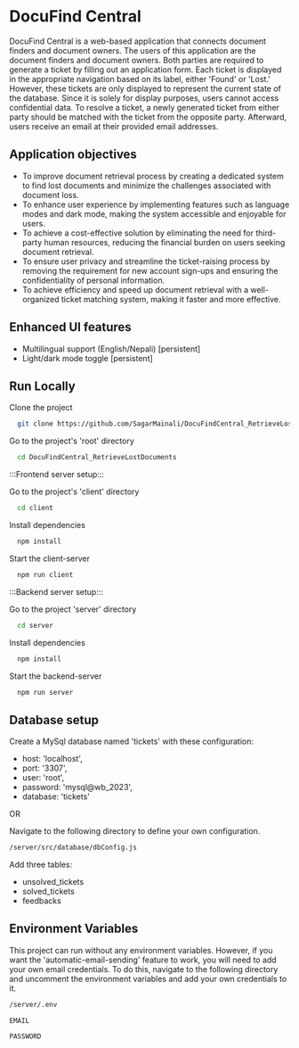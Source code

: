 
# DocuFind Central

DocuFind Central is a web-based application that connects document finders and document owners. The users of this application are the document finders and document owners. Both parties are required to generate a ticket by filling out an application form. Each ticket is displayed in the appropriate navigation based on its label, either 'Found' or 'Lost.' However, these tickets are only displayed to represent the current state of the database. Since it is solely for display purposes, users cannot access confidential data. To resolve a ticket, a newly generated ticket from either party should be matched with the ticket from the opposite party. Afterward, users receive an email at their provided email addresses.
## Application objectives

- To improve document retrieval process by creating a dedicated system to find lost documents and minimize the challenges associated with document loss.
- To enhance user experience by implementing features such as language modes and dark mode, making the system accessible and enjoyable for users.
- To achieve a cost-effective solution by eliminating the need for third-party human resources, reducing the financial burden on users seeking document retrieval.
- To ensure user privacy and streamline the ticket-raising process by removing the requirement for new account sign-ups and ensuring the confidentiality of personal information.
- To achieve efficiency and speed up document retrieval with a well-organized ticket matching system, making it faster and more effective.

## Enhanced UI features

- Multilingual support (English/Nepali) [persistent]
- Light/dark mode toggle [persistent]

## Run Locally

Clone the project

```bash
  git clone https://github.com/SagarMainali/DocuFindCentral_RetrieveLostDocuments.git
```

Go to the project's 'root' directory

```bash
  cd DocuFindCentral_RetrieveLostDocuments
```
:::Frontend server setup:::

Go to the project's 'client' directory

```bash
  cd client
```

Install dependencies

```bash
  npm install
```

Start the client-server

```bash
  npm run client
```

:::Backend server setup:::

Go to the project 'server' directory

```bash
  cd server
```

Install dependencies

```bash
  npm install
```

Start the backend-server

```bash
  npm run server
```


## Database setup

Create a MySql database named 'tickets' with these configuration:
- host: 'localhost',
- port: '3307',
- user: 'root',
- password: 'mysql@wb_2023',
- database: 'tickets'

OR

Navigate to the following directory to define your own configuration.

```bash
/server/src/database/dbConfig.js
```

Add three tables:
- unsolved_tickets
- solved_tickets
- feedbacks
## Environment Variables

This project can run without any environment variables. However, if you want the 'automatic-email-sending' feature to work, you will need to add your own email credentials. To do this, navigate to the following directory and uncomment the environment variables and add your own credentials to it.
```bash
/server/.env
``` 
`EMAIL`

`PASSWORD`